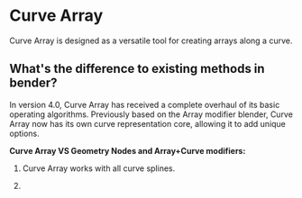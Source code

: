 # Curve Array

Curve Array is designed as a versatile tool for creating arrays along a curve.

## What's the difference to existing methods in bender?

In version 4.0, Curve Array has received a complete overhaul of its basic operating algorithms. 
Previously based on the Array modifier blender, Curve Array now has its own curve representation core, allowing it to add unique options.

**Curve Array VS Geometry Nodes and Array+Curve modifiers:**

1. Curve Array works with all curve splines.


2. 